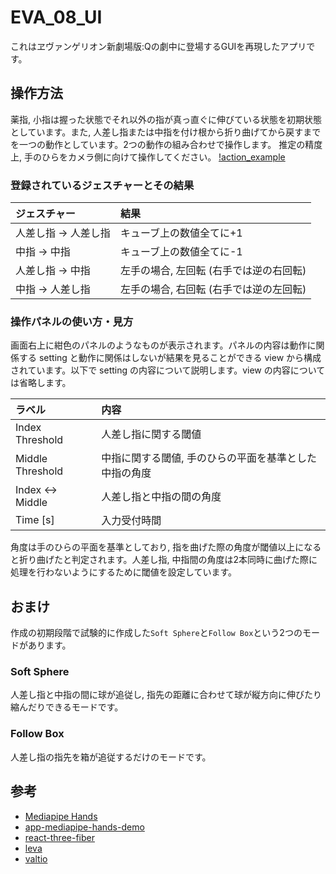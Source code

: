 # EVA_08_UI

これはヱヴァンゲリオン新劇場版:Qの劇中に登場するGUIを再現したアプリです。

## 操作方法

薬指, 小指は握った状態でそれ以外の指が真っ直ぐに伸びている状態を初期状態としています。また, 人差し指または中指を付け根から折り曲げてから戻すまでを一つの動作としています。2つの動作の組み合わせで操作します。
推定の精度上, 手のひらをカメラ側に向けて操作してください。
[!action_example](https://github.com/Ireansan/eva_08_gui/blob/master/docs/action_example_220617_v1.gif)

### 登録されているジェスチャーとその結果

|ジェスチャー|結果|
|:--|:--|
|人差し指 -> 人差し指| キューブ上の数値全てに+1|
|中指 -> 中指| キューブ上の数値全てに-1|
|人差し指 -> 中指|左手の場合, 左回転 (右手では逆の右回転)|
|中指 -> 人差し指|左手の場合, 右回転 (右手では逆の左回転)|

### 操作パネルの使い方・見方

画面右上に紺色のパネルのようなものが表示されます。パネルの内容は動作に関係する setting と動作に関係はしないが結果を見ることができる view から構成されています。以下で setting の内容について説明します。view の内容については省略します。

|ラベル|内容|
|:--|:--|
|Index Threshold|人差し指に関する閾値|
|Middle Threshold|中指に関する閾値, 手のひらの平面を基準とした中指の角度|
|Index <-> Middle|人差し指と中指の間の角度|
|Time [s]|入力受付時間|

角度は手のひらの平面を基準としており, 指を曲げた際の角度が閾値以上になると折り曲げたと判定されます。人差し指, 中指間の角度は2本同時に曲げた際に処理を行わないようにするために閾値を設定しています。

## おまけ

作成の初期段階で試験的に作成した```Soft Sphere```と```Follow Box```という2つのモードがあります。

### Soft Sphere

人差し指と中指の間に球が追従し, 指先の距離に合わせて球が縦方向に伸びたり縮んだりできるモードです。

### Follow Box

人差し指の指先を箱が追従するだけのモードです。

## 参考

- [Mediapipe Hands](https://google.github.io/mediapipe/solutions/hands.html)
- [app-mediapipe-hands-demo](https://github.com/nemutas/app-mediapipe-hands-demo)
- [react-three-fiber](https://github.com/pmndrs/react-three-fiber)
- [leva](https://github.com/pmndrs/leva)
- [valtio](https://github.com/pmndrs/valtio)
